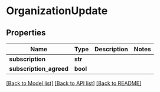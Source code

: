 # OrganizationUpdate

## Properties
Name | Type | Description | Notes
------------ | ------------- | ------------- | -------------
**subscription** | **str** |  | 
**subscription_agreed** | **bool** |  | 

[[Back to Model list]](../README.md#documentation-for-models) [[Back to API list]](../README.md#documentation-for-api-endpoints) [[Back to README]](../README.md)


